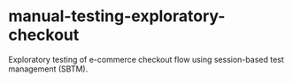 # manual-testing-exploratory-checkout
Exploratory testing of e-commerce checkout flow using session-based test management (SBTM).
